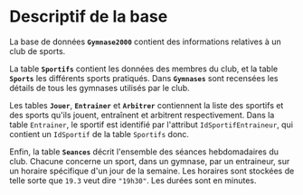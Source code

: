 # Descriptif de la base

La base de données **`Gymnase2000`** contient des informations relatives à un club de sports. 

La table **`Sportifs`** contient les données des membres du club, et la table **`Sports`** les différents sports pratiqués. Dans **`Gymnases`** sont recensées les détails de tous les gymnases utilisés par le club.

Les tables **`Jouer`**, **`Entrainer`** et **`Arbitrer`** contiennent la liste des sportifs et des sports qu'ils jouent, entraînent et arbitrent respectivement. Dans la table `Entrainer`, le sportif est identifié par l'attribut `IdSportifEntraineur`, qui contient un `IdSportif` de la table `Sportifs` donc.

Enfin, la table **`Seances`** décrit l'ensemble des séances hebdomadaires du club. Chacune concerne un sport, dans un gymnase, par un entraineur, sur un horaire spécifique d'un jour de la semaine. Les horaires sont stockées de telle sorte que `19.3` veut dire `"19h30"`. Les durées sont en minutes. 
